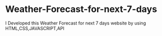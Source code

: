 # Weather-Forecast-for-next-7-days
I Developed this Weather Forecast for next 7 days website by using HTML,CSS,JAVASCRIPT,API
